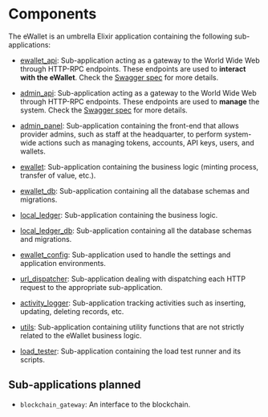 # Components

The eWallet is an umbrella Elixir application containing the following sub-applications:

  - [ewallet_api](/apps/ewallet_api): Sub-application acting as a gateway to the World Wide Web through HTTP-RPC endpoints. These endpoints are used to __interact with the eWallet__. Check the [Swagger spec](/apps/ewallet_api/priv/spec.yaml) for more details.

  - [admin_api](/apps/admin_api): Sub-application acting as a gateway to the World Wide Web through HTTP-RPC endpoints. These endpoints are used to __manage__ the system. Check the [Swagger spec](/apps/admin_api/priv/spec.yaml) for more details.

  - [admin_panel](/apps/admin_panel): Sub-application containing the front-end that allows provider admins, such as staff at the headquarter, to perform system-wide actions such as managing tokens, accounts, API keys, users, and wallets.

  - [ewallet](/apps/ewallet): Sub-application containing the business logic (minting process, transfer of value, etc.).

  - [ewallet_db](/apps/ewallet_db): Sub-application containing all the database schemas and migrations.

  - [local_ledger](/apps/local_ledger): Sub-application containing the business logic.

  - [local_ledger_db](/apps/local_ledger_db): Sub-application containing all the database schemas and migrations.

  - [ewallet_config](/apps/ewallet_config): Sub-application used to handle the settings and application environments.

  - [url_dispatcher](/apps/url_dispatcher): Sub-application dealing with dispatching each HTTP request to the appropriate sub-application.

  - [activity_logger](/apps/activity_logger): Sub-application tracking activities such as inserting, updating, deleting records, etc.

  - [utils](/apps/utils): Sub-application containing utility functions that are not strictly related to the eWallet business logic.

  - [load_tester](/apps/load_tester): Sub-application containing the load test runner and its scripts.

## Sub-applications planned

- `blockchain_gateway`: An interface to the blockchain.
